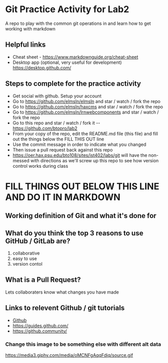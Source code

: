 # Git Practice Activity for Lab2
A repo to play with the common git operations in and learn how to get working with markdown
## Helpful links
- Cheat sheet - https://www.markdownguide.org/cheat-sheet
- Desktop app (optional, very useful for development) https://desktop.github.com/

## Steps to complete for the practice activity
- Get social with github. Setup your account
- Go to https://github.com/elmsln/elmsln and star / watch / fork the repo
- Go to https://github.com/elmsln/haxcms and star / watch / fork the repo
- Go to https://github.com/elmsln/lrnwebcomponents and star / watch / fork the repo
- Go to this repo and star / watch / fork it -- https://github.com/btopro/lab2
- From your copy of the repo, edit the README.md file (this file) and fill out the things below the FILL THIS OUT line
- Use the commit message in order to indicate what you changed
- Then issue a pull request back against this repo
- https://oer.hax.psu.edu/bto108/sites/ist402/labs/git will have the non-messed with directions as we'll screw up this repo to see how version control works during class

# FILL THINGS OUT BELOW THIS LINE AND DO IT IN MARKDOWN

## Working definition of Git and what it's done for

## What do you think the top 3 reasons to use GitHub / GitLab are?
1. collaborative
2. easy to use 
3. version contol

## What is a Pull Request?
Lets collaboraters know what changes you have made 
## Links to relevent Github / git tutorials
- [Github](https://github.com/)
- https://guides.github.com/
- https://github.community/


### Change this image to be something else with different alt data
https://media3.giphy.com/media/oMCNFgAqqFdjq/source.gif

